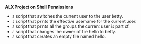 **ALX Project on Shell Permissions**
- a script that switches the current user to the user betty.
- a script that prints the effective username for the current user.
- a script that prints all the groups the current user is part of.
- a script that changes the owner of file hello to betty.
- a script that creates an empty file named hello.
